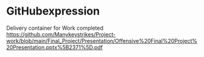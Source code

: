 # GitHubexpression
Delivery container for Work completed
https://github.com/Manykeystrikes/Project-work/blob/main/Final_Project/Presentation/Offensive%20Final%20Project%20Presentation.pptx%5B2371%5D.pdf
